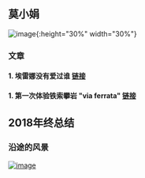 
## 莫小娟

![image](https://xiaojuanmo.github.io/figs/莫小娟_2016.JPG){:height="30%" width="30%"}
    
<!--

-->


### 文章

#### 1. 埃雷娜没有爱过谁 [链接](https://www.jianshu.com/p/eb4d9c33d7ba)

#### 1. 第一次体验铁索攀岩 "via ferrata" [链接](https://www.jianshu.com/p/19746efaddd0)


## 2018年终总结

### 沿途的风景
    
    
[![image](http://xiaojuanmo.github.io/figs/风景.jpg)](http://www.56.com/u34/v_MTU1MDEyNTUx.html)
